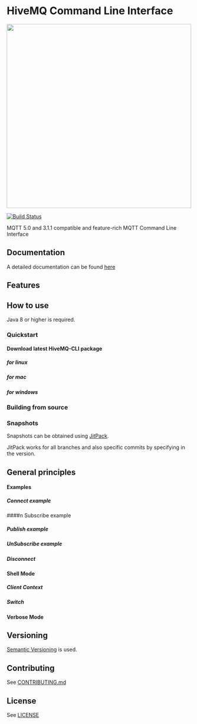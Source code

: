 # HiveMQ Command Line Interface

<img src="hivemq-cli-logo.png" width="500"> 

[![Build Status](https://travis-ci.org/hivemq/hivemq-cli.svg?branch=develop)](https://travis-ci.org/hivemq/hivemq-cli) 

MQTT 5.0 and 3.1.1 compatible and feature-rich MQTT Command Line Interface

## Documentation

A detailed documentation can be found [here](https://hivemq.github.io/hivemq-cli)

## Features

## How to use

Java 8 or higher is required.

### Quickstart
#### Download latest HiveMQ-CLI package
##### for linux
##### for mac
##### for windows


### Building from source

### Snapshots

Snapshots can be obtained using [JitPack](https://jitpack.io/#hivemq/hivemq-cli).

JitPack works for all branches and also specific commits by specifying in the version.


## General principles

#### Examples

##### Connect example

####n Subscribe example
##### Publish example
##### UnSubscribe example
##### Disconnect


#### Shell Mode
##### Client Context
##### Switch 

#### Verbose Mode

## Versioning

[Semantic Versioning](https://semver.org/) is used.


## Contributing

See [CONTRIBUTING.md](CONTRIBUTING.md)

## License

See [LICENSE](LICENSE)

